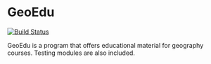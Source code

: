 # GeoEdu

[![Build Status](https://travis-ci.org/CNITV/GeoEdu.svg?branch=master)](https://travis-ci.org/CNITV/GeoEdu)

GeoEdu is a program that offers educational material for geography courses. Testing modules are also included.
